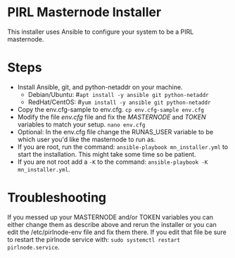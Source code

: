 # PIRL Masternode Installer
This installer uses Ansible to configure your system to be a PIRL masternode.

# Steps
*  Install Ansible, git, and python-netaddr on your machine.
   * Debian/Ubuntu: #`apt install -y ansible git python-netaddr`
   * RedHat/CentOS: #`yum install -y ansible git python-netaddr`
*  Copy the env.cfg-sample to env.cfg.  `cp env.cfg-sample env.cfg`
*  Modify the file *env.cfg* file and fix the *MASTERNODE* and *TOKEN* variables to match your setup.  `nano env.cfg`
*  Optional:  In the env.cfg file change the RUNAS_USER variable to be which user you'd like the masternode to run as.
*  If you are root, run the command: `ansible-playbook mn_installer.yml` to start the installation.  This might take some time so be patient.
*  If you are not root add a `-K` to the command:  `ansible-playbook -K mn_installer.yml`.

# Troubleshooting
If you messed up your MASTERNODE and/or TOKEN variables you can either change them as describe above and rerun the installer
or you can edit the /etc/pirlnode-env file and fix them there.  If you edit that file be sure to restart the pirlnode service
with: `sudo systemctl restart pirlnode.service`.
